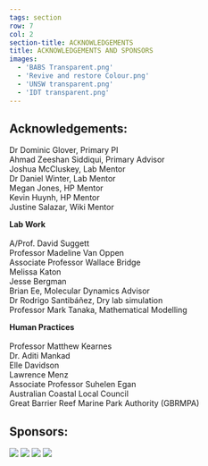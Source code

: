 ```yaml
---
tags: section
row: 7
col: 2
section-title: ACKNOWLEDGEMENTS
title: ACKNOWLEDGEMENTS AND SPONSORS
images:
  - 'BABS Transparent.png'
  - 'Revive and restore Colour.png'
  - 'UNSW transparent.png'
  - 'IDT transparent.png'
---
```


<h2>Acknowledgements:</h2>
Dr Dominic Glover, Primary PI <br>
Ahmad Zeeshan Siddiqui, Primary Advisor<br>
Joshua McCluskey, Lab Mentor <br>
Dr Daniel Winter, Lab Mentor <br>
Megan Jones, HP Mentor <br>
Kevin Huynh, HP Mentor <br>
Justine Salazar, Wiki Mentor <br>

<b>Lab Work</b><br><br>
A/Prof. David Suggett <br>
Professor Madeline Van Oppen <br>
Associate Professor Wallace Bridge<br>
Melissa Katon<br>
Jesse Bergman<br>
Brian Ee, Molecular Dynamics Advisor<br>
Dr Rodrigo Santibáñez, Dry lab simulation<br>
Professor Mark Tanaka, Mathematical Modelling<br>

<b>Human Practices</b><br><br>
Professor Matthew Kearnes<br>
Dr. Aditi Mankad<br>
Elle Davidson<br>
Lawrence Menz<br>
Associate Professor Suhelen Egan<br>
Australian Coastal Local Council<br>
Great Barrier Reef Marine Park Authority (GBRMPA)<br>

<h2>Sponsors:</h2>
<img src="/assets/images/BABS Transparent.png">
<img src="/assets/images/Revive and restore Colour.png">
<img src="/assets/images/UNSW transparent.png">
<img src="/assets/images/IDT transparent.png">
